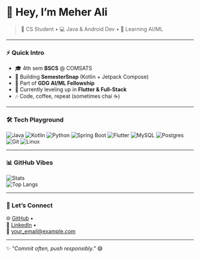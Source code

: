 # 👋 Hey, I’m Meher Ali  

> 🚀 CS Student • 💻 Java & Android Dev • 🌱 Learning AI/ML  

---

### ⚡ Quick Intro  
- 🎓 4th sem **BSCS** @ COMSATS  
- 📱 Building **SemesterSnap** (Kotlin + Jetpack Compose)  
- 🤖 Part of **GDG AI/ML Fellowship**  
- 🔧 Currently leveling up in **Flutter & Full-Stack**  
- 🎶 Code, coffee, repeat (sometimes chai ☕)  

---

### 🛠️ Tech Playground  
![Java](https://img.shields.io/badge/Java-ED8B00?style=for-the-badge&logo=openjdk&logoColor=white)
![Kotlin](https://img.shields.io/badge/Kotlin-7F52FF?style=for-the-badge&logo=kotlin&logoColor=white)
![Python](https://img.shields.io/badge/Python-3776AB?style=for-the-badge&logo=python&logoColor=white)
![Spring Boot](https://img.shields.io/badge/SpringBoot-6DB33F?style=for-the-badge&logo=springboot&logoColor=white)
![Flutter](https://img.shields.io/badge/Flutter-02569B?style=for-the-badge&logo=flutter&logoColor=white)
![MySQL](https://img.shields.io/badge/MySQL-4479A1?style=for-the-badge&logo=mysql&logoColor=white)
![Postgres](https://img.shields.io/badge/Postgres-4169E1?style=for-the-badge&logo=postgresql&logoColor=white)
![Git](https://img.shields.io/badge/Git-F05032?style=for-the-badge&logo=git&logoColor=white)
![Linux](https://img.shields.io/badge/Linux-FCC624?style=for-the-badge&logo=linux&logoColor=black)

---

### 📊 GitHub Vibes  
![Stats](https://github-readme-stats.vercel.app/api?username=meheralimeer&show_icons=true&theme=tokyonight)  
![Top Langs](https://github-readme-stats.vercel.app/api/top-langs/?username=meheralimeer&layout=compact&theme=tokyonight)  

---

### 🔗 Let’s Connect  
🌐 [GitHub](https://github.com/meheralimeer) •  
💼 [LinkedIn](https://linkedin.com/in/your-link) •  
📧 your_email@example.com  

---

✨ *"Commit often, push responsibly."* 😅  
